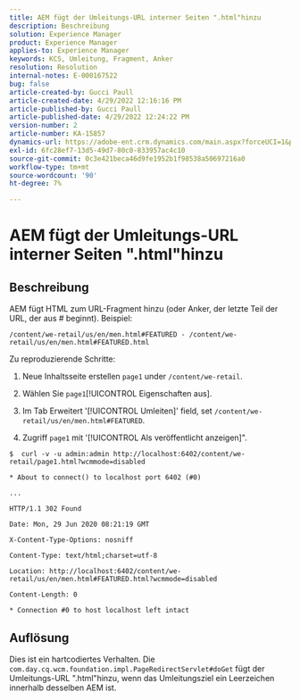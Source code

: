 ```yaml
---
title: AEM fügt der Umleitungs-URL interner Seiten ".html"hinzu
description: Beschreibung
solution: Experience Manager
product: Experience Manager
applies-to: Experience Manager
keywords: KCS, Umleitung, Fragment, Anker
resolution: Resolution
internal-notes: E-000167522
bug: false
article-created-by: Gucci Paull
article-created-date: 4/29/2022 12:16:16 PM
article-published-by: Gucci Paull
article-published-date: 4/29/2022 12:24:22 PM
version-number: 2
article-number: KA-15857
dynamics-url: https://adobe-ent.crm.dynamics.com/main.aspx?forceUCI=1&pagetype=entityrecord&etn=knowledgearticle&id=177aa027-b6c7-ec11-a7b6-0022480a10ee
exl-id: 6fc28ef7-13d5-49d7-80c0-833957ac4c10
source-git-commit: 0c3e421beca46d9fe1952b1f98538a50697216a0
workflow-type: tm+mt
source-wordcount: '90'
ht-degree: 7%

---
```


# AEM fügt der Umleitungs-URL interner Seiten &quot;.html&quot;hinzu

## Beschreibung



AEM fügt HTML zum URL-Fragment hinzu (oder Anker, der letzte Teil der URL, der aus # beginnt). Beispiel:



```
/content/we-retail/us/en/men.html#FEATURED - /content/we-retail/us/en/men.html#FEATURED.html
```

Zu reproduzierende Schritte:




1. Neue Inhaltsseite erstellen `page1` under `/content/we-retail`.




2. Wählen Sie `page1`[!UICONTROL Eigenschaften aus].



3. Im Tab Erweitert &#39;[!UICONTROL Umleiten]&#39; field, set `/content/we-retail/us/en/men.html#FEATURED`.



4. Zugriff `page1` mit &#39;[!UICONTROL Als veröffentlicht anzeigen]&quot;.



```
$  curl -v -u admin:admin http://localhost:6402/content/we-retail/page1.html?wcmmode=disabled
```


```
* About to connect() to localhost port 6402 (#0)
```



```
...
```



```
HTTP/1.1 302 Found
```



```
Date: Mon, 29 Jun 2020 08:21:19 GMT
```



```
X-Content-Type-Options: nosniff
```



```
Content-Type: text/html;charset=utf-8
```



```
Location: http://localhost:6402/content/we-retail/us/en/men.html#FEATURED.html?wcmmode=disabled
```



```
Content-Length: 0
```



```
* Connection #0 to host localhost left intact
```



## Auflösung



Dies ist ein hartcodiertes Verhalten. Die `com.day.cq.wcm.foundation.impl.PageRedirectServlet#doGet` fügt der Umleitungs-URL &quot;.html&quot;hinzu, wenn das Umleitungsziel ein Leerzeichen innerhalb desselben AEM ist.
